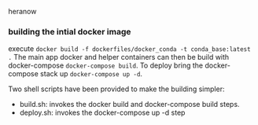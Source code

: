 heranow


### building the intial docker image
execute `docker build -f dockerfiles/docker_conda -t conda_base:latest .`
The main app docker and helper containers can then be build with docker-compose `docker-compose build`.
To deploy bring the docker-compose stack up `docker-compose up -d`.

Two shell scripts have been provided to make the building simpler:

 - build.sh: invokes the docker build and docker-compose build steps.
 - deploy.sh: invokes the docker-compose up -d step
